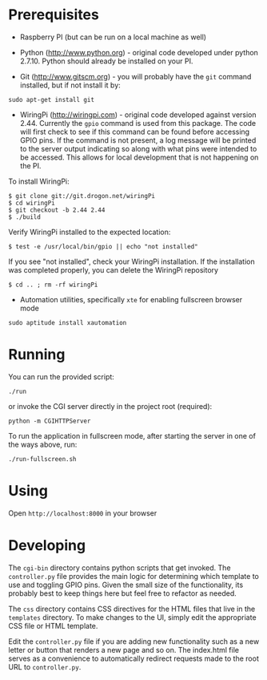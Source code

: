 # Prerequisites

* Raspberry PI (but can be run on a local machine as well)

* Python (http://www.python.org) - original code developed under  python 2.7.10. Python should already be installed on your PI.

* Git (http://www.gitscm.org) - you will probably have the `git` command installed, but if not install it by:

```
sudo apt-get install git
```

* WiringPi (http://wiringpi.com) - original code developed against version 2.44. Currently the `gpio` command is used from this package. The code will first check to see if this command can be found before accessing GPIO pins. If the command is not present, a log message will be printed to the server output indicating so along with what pins were intended to be accessed. This allows for local development that is not happening on the PI.

To install WiringPi:

```
$ git clone git://git.drogon.net/wiringPi
$ cd wiringPi
$ git checkout -b 2.44 2.44
$ ./build
```
  
Verify WiringPi installed to the expected location:

```
$ test -e /usr/local/bin/gpio || echo "not installed"
```

If you see "not installed", check your WiringPi installation. If the installation was completed properly, you can delete the WiringPi repository

```
$ cd .. ; rm -rf wiringPi
```

* Automation utilities, specifically `xte` for enabling fullscreen browser mode

```
sudo aptitude install xautomation
```

# Running

You can run the provided script:

```
./run
```

or invoke the CGI server directly in the project root (required):

```
python -m CGIHTTPServer
```

To run the application in fullscreen mode, after starting the server in one of the ways above, run:

```
./run-fullscreen.sh
```

# Using

Open `http://localhost:8000` in your browser

# Developing

The `cgi-bin` directory contains python scripts that get invoked. The `controller.py` file provides the main logic for determining which template to use and toggling GPIO pins. Given the small size of the functionality, its probably best to keep things here but feel free to refactor as needed.

The `css` directory contains CSS directives for the HTML files that live in the `templates` directory. To make changes to the UI, simply edit the appropriate CSS file or HTML template.

Edit the `controller.py` file if you are adding new functionality such as a new letter or button that renders a new page and so on. The index.html file serves as a convenience to automatically redirect requests made to the root URL to `controller.py`.

